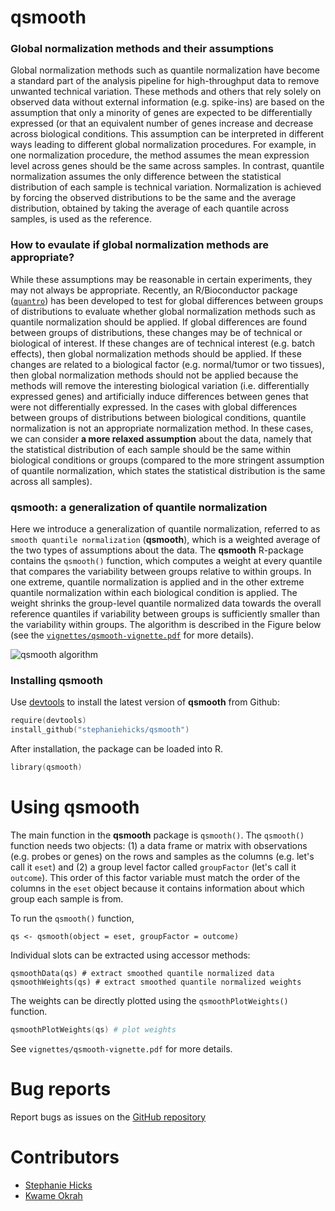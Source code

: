 # qsmooth

### Global normalization methods and their assumptions

Global normalization methods such as quantile normalization have become a standard part of the
analysis pipeline for high-throughput data to remove unwanted technical variation. These 
methods and others that rely solely on observed data without external information (e.g. spike-ins)
are based on the assumption that only a minority of genes are expected to be differentially
expressed (or that an equivalent number of genes increase and decrease across biological conditions. 
This assumption can be interpreted in different ways leading to different global normalization 
procedures. For example, in one normalization procedure, the method assumes
the mean expression level across genes should be the same across samples. 
In contrast, quantile normalization assumes the only difference between the statistical distribution
of each sample is technical variation. Normalization is achieved by forcing the observed distributions
to be the same and the average distribution, obtained by taking the average of each quantile 
across samples, is used as the reference. 

### How to evaulate if global normalization methods are appropriate? 

While these assumptions may be reasonable in certain experiments, they may not always be 
appropriate. Recently, an R/Bioconductor package ([`quantro`](http://www.bioconductor.org/packages/release/bioc/html/quantro.html))
has been developed to test for global differences between groups of distributions to evaluate whether 
global normalization methods such as quantile normalization should be applied. If global differences
are found between groups of distributions, these changes may be of technical or biological of interest.
If these changes are of technical interest (e.g. batch effects), then global normalization methods should be applied. 
If these changes are related to a biological factor (e.g. normal/tumor or two tissues), then 
global normalization methods should not be applied because the methods will remove the interesting biological variation 
(i.e. differentially expressed genes) and artificially induce differences between genes that were not 
differentially expressed. In the cases with global differences between groups of distributions 
between biological conditions, quantile normalization is not an appropriate normalization method. In 
these cases, we can consider **a more relaxed assumption** about the data, namely that the statistical distribution
of each sample should be the same within biological conditions or groups (compared to the more 
stringent assumption of quantile normalization, which states the statistical distribution is the same across all samples).

### qsmooth: a generalization of quantile normalization

Here we introduce a generalization of quantile normalization, referred to as `smooth quantile normalization`
(**qsmooth**), which is a weighted average of the two types of assumptions about the data. 
The **qsmooth** R-package contains the `qsmooth()` function, which computes a weight at every quantile
that compares the variability between groups relative to within groups. In one extreme, quantile normalization 
is applied and in the other extreme quantile normalization within each biological condition is applied.
The weight shrinks the group-level quantile normalized data towards the overall reference quantiles 
if variability between groups is sufficiently smaller than the variability within groups. The algorithm is described in the
Figure below (see the [`vignettes/qsmooth-vignette.pdf`](https://github.com/stephaniehicks/qsmooth/blob/master/vignettes/qsmooth-vignette.pdf) for more details). 

![qsmooth algorithm](https://github.com/stephaniehicks/qsmooth/raw/master/vignettes/qsmooth_algo.jpg)

### Installing qsmooth

Use [devtools](https://github.com/hadley/devtools) to install the latest version of **qsmooth** from Github:
```s
require(devtools)
install_github("stephaniehicks/qsmooth")
```

After installation, the package can be loaded into R.
```s
library(qsmooth)
```

# Using qsmooth

The main function in the **qsmooth** package is `qsmooth()`.  The `qsmooth()` function needs two objects: 
(1) a data frame or matrix with observations (e.g. probes or genes) on the rows and samples as the columns 
(e.g. let's call it `eset`) and (2) a group level factor called `groupFactor` (let's call it `outcome`). 
This order of this factor variable must match the order of the columns in the `eset` object because it contains
 information about which group each sample is from.

To run the `qsmooth()` function, 
```
qs <- qsmooth(object = eset, groupFactor = outcome)
```
Individual slots can be extracted using accessor methods:
```
qsmoothData(qs) # extract smoothed quantile normalized data
qsmoothWeights(qs) # extract smoothed quantile normalized weights
```

The weights can be directly plotted using the `qsmoothPlotWeights()` function. 
```s
qsmoothPlotWeights(qs) # plot weights 
```

See `vignettes/qsmooth-vignette.pdf` for more details. 

# Bug reports
Report bugs as issues on the [GitHub repository](https://github.com/stephaniehicks/qsmooth)


# Contributors

* [Stephanie Hicks](https://github.com/stephaniehicks)
* [Kwame Okrah](https://github.com/kokrah)
